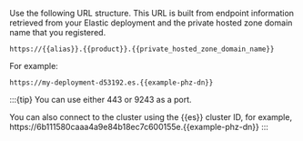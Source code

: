 Use the following URL structure. This URL is built from endpoint information retrieved from your Elastic deployment and the private hosted zone domain name that you registered.

  ```
  https://{{alias}}.{{product}}.{{private_hosted_zone_domain_name}}
  ```

  For example:

  ```text subs=true
  https://my-deployment-d53192.es.{{example-phz-dn}}
  ```


:::{tip}
You can use either 443 or 9243 as a port.

You can also connect to the cluster using the {{es}} cluster ID, for example, https://6b111580caaa4a9e84b18ec7c600155e.{{example-phz-dn}}
:::